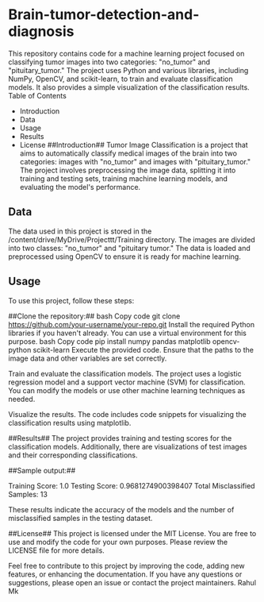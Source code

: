 # Brain-tumor-detection-and-diagnosis
This repository contains code for a machine learning project focused on classifying tumor images into two categories: "no_tumor" and "pituitary_tumor." The project uses Python and various libraries, including NumPy, OpenCV, and scikit-learn, to train and evaluate classification models. It also provides a simple visualization of the classification results.
Table of Contents
* Introduction
* Data
* Usage
* Results
* License
##Introduction##
Tumor Image Classification is a project that aims to automatically classify medical images of the brain into two categories: images with "no_tumor" and images with "pituitary_tumor." The project involves preprocessing the image data, splitting it into training and testing sets, training machine learning models, and evaluating the model's performance.

## Data
The data used in this project is stored in the /content/drive/MyDrive/Projecttt/Training directory. The images are divided into two classes: "no_tumor" and "pituitary tumor." The data is loaded and preprocessed using OpenCV to ensure it is ready for machine learning.

## Usage
To use this project, follow these steps:

##Clone the repository:##
bash
Copy code
git clone https://github.com/your-username/your-repo.git
Install the required Python libraries if you haven't already. You can use a virtual environment for this purpose.
bash
Copy code
pip install numpy pandas matplotlib opencv-python scikit-learn
Execute the provided code. Ensure that the paths to the image data and other variables are set correctly.

Train and evaluate the classification models. The project uses a logistic regression model and a support vector machine (SVM) for classification. You can modify the models or use other machine learning techniques as needed.

Visualize the results. The code includes code snippets for visualizing the classification results using matplotlib.

##Results##
The project provides training and testing scores for the classification models. Additionally, there are visualizations of test images and their corresponding classifications.

##Sample output:##

Training Score: 1.0
Testing Score: 0.9681274900398407
Total Misclassified Samples: 13

These results indicate the accuracy of the models and the number of misclassified samples in the testing dataset.

##License##
This project is licensed under the MIT License. You are free to use and modify the code for your own purposes. Please review the LICENSE file for more details.

Feel free to contribute to this project by improving the code, adding new features, or enhancing the documentation. If you have any questions or suggestions, please open an issue or contact the project maintainers.
Rahul Mk
